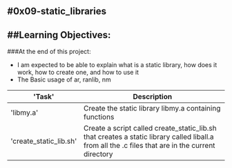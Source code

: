 #0x09-static_libraries
---
##Learning Objectives:
---
###At the end of this project:
- I am expected to be able to explain what is a static library, how does it work, how to create one, and how to use it
- The Basic usage of ar, ranlib, nm

| 'Task' | Description |
| ----------- | ----------- |
| 'libmy.a' | Create the static library libmy.a containing functions |
| 'create_static_lib.sh' | Create a script called create_static_lib.sh that creates a static library called liball.a from all the .c files that are in the current directory | 

